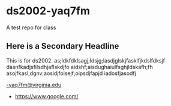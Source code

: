 # ds2002-yaq7fm

A test repo for class

## Here is a Secondary Headline 

This is for ds2002. as;ldkfdklsagj;ldsjg;lasdjglskjfasklfjkdslfdksjf
dasnfkadjsfilsdhjaflskdjfo
aidshf;aisdughaiulfsghjldskafh;fh
asojfkasl;dgnv;aosidjfoisejf;oipsdjfapjd
iadosfjasodfj

-yaq7fm@virginia.edu
- https://www.google.com/
